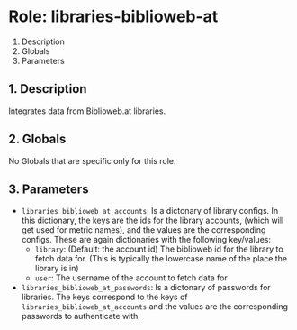 # Role: libraries-biblioweb-at



1. Description
2. Globals
3. Parameters



## 1. Description

Integrates data from Biblioweb.at libraries.



## 2. Globals

No Globals that are specific only for this role.



## 3. Parameters


* `libraries_biblioweb_at_accounts`: Is a dictonary of library configs. In this
  dictionary, the keys are the ids for the library accounts, (which will get
  used for metric names), and the values are the corresponding configs. These
  are again dictionaries with the following key/values:
  * `library`: (Default: the account id) The biblioweb id for the library to
    fetch data for. (This is typically the lowercase name of the place the
    library is in)
  * `user`: The username of the account to fetch data for
* `libraries_biblioweb_at_passwords`: Is a dictonary of passwords for
  libraries. The keys correspond to the keys of
  `libraries_biblioweb_at_accounts` and the values are the corresponding
  passwords to authenticate with.
